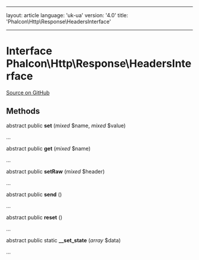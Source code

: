 * * *

layout: article language: 'uk-ua' version: '4.0' title: 'Phalcon\Http\Response\HeadersInterface'

* * *

# Interface **Phalcon\Http\Response\HeadersInterface**

<a href="https://github.com/phalcon/cphalcon/tree/v4.0.0/phalcon/http/response/headersinterface.zep" class="btn btn-default btn-sm">Source on GitHub</a>

## Methods

abstract public **set** (*mixed* $name, *mixed* $value)

...

abstract public **get** (*mixed* $name)

...

abstract public **setRaw** (*mixed* $header)

...

abstract public **send** ()

...

abstract public **reset** ()

...

abstract public static **__set_state** (*array* $data)

...